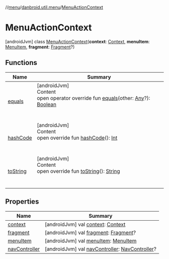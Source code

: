 //[menu](../../index.md)/[danbroid.util.menu](../index.md)/[MenuActionContext](index.md)



# MenuActionContext  
 [androidJvm] class [MenuActionContext](index.md)(**context**: [Context](https://developer.android.com/reference/kotlin/android/content/Context.html), **menuItem**: [MenuItem](../-menu-item/index.md), **fragment**: [Fragment](https://developer.android.com/reference/kotlin/androidx/fragment/app/Fragment.html)?)   


## Functions  
  
|  Name|  Summary| 
|---|---|
| [equals](../../danbroid.util.menu.ui.model/-menu-list-model/-companion/-new-instance-factory/index.md#kotlin/Any/equals/#kotlin.Any?/PointingToDeclaration/)| [androidJvm]  <br>Content  <br>open operator override fun [equals](../../danbroid.util.menu.ui.model/-menu-list-model/-companion/-new-instance-factory/index.md#kotlin/Any/equals/#kotlin.Any?/PointingToDeclaration/)(other: [Any](https://kotlinlang.org/api/latest/jvm/stdlib/kotlin/-any/index.html)?): [Boolean](https://kotlinlang.org/api/latest/jvm/stdlib/kotlin/-boolean/index.html)  <br><br><br>
| [hashCode](../../danbroid.util.menu.ui.model/-menu-list-model/-companion/-new-instance-factory/index.md#kotlin/Any/hashCode/#/PointingToDeclaration/)| [androidJvm]  <br>Content  <br>open override fun [hashCode](../../danbroid.util.menu.ui.model/-menu-list-model/-companion/-new-instance-factory/index.md#kotlin/Any/hashCode/#/PointingToDeclaration/)(): [Int](https://kotlinlang.org/api/latest/jvm/stdlib/kotlin/-int/index.html)  <br><br><br>
| [toString](../../danbroid.util.menu.ui.model/-menu-list-model/-companion/-new-instance-factory/index.md#kotlin/Any/toString/#/PointingToDeclaration/)| [androidJvm]  <br>Content  <br>open override fun [toString](../../danbroid.util.menu.ui.model/-menu-list-model/-companion/-new-instance-factory/index.md#kotlin/Any/toString/#/PointingToDeclaration/)(): [String](https://kotlinlang.org/api/latest/jvm/stdlib/kotlin/-string/index.html)  <br><br><br>


## Properties  
  
|  Name|  Summary| 
|---|---|
| [context](index.md#danbroid.util.menu/MenuActionContext/context/#/PointingToDeclaration/)|  [androidJvm] val [context](index.md#danbroid.util.menu/MenuActionContext/context/#/PointingToDeclaration/): [Context](https://developer.android.com/reference/kotlin/android/content/Context.html)   <br>
| [fragment](index.md#danbroid.util.menu/MenuActionContext/fragment/#/PointingToDeclaration/)|  [androidJvm] val [fragment](index.md#danbroid.util.menu/MenuActionContext/fragment/#/PointingToDeclaration/): [Fragment](https://developer.android.com/reference/kotlin/androidx/fragment/app/Fragment.html)?   <br>
| [menuItem](index.md#danbroid.util.menu/MenuActionContext/menuItem/#/PointingToDeclaration/)|  [androidJvm] val [menuItem](index.md#danbroid.util.menu/MenuActionContext/menuItem/#/PointingToDeclaration/): [MenuItem](../-menu-item/index.md)   <br>
| [navController](index.md#danbroid.util.menu/MenuActionContext/navController/#/PointingToDeclaration/)|  [androidJvm] val [navController](index.md#danbroid.util.menu/MenuActionContext/navController/#/PointingToDeclaration/): [NavController](https://developer.android.com/reference/kotlin/androidx/navigation/NavController.html)?   <br>

